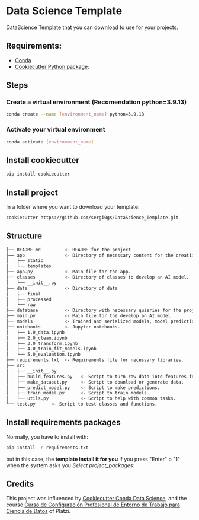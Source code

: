 # Data Science Template
DataScience Template that you can download to use for your projects.

## Requirements:

- [Conda](https://docs.conda.io/projects/conda/en/latest/user-guide/install/download.html)
- [Cookiecutter Python package](http://cookiecutter.readthedocs.org/en/latest/installation.html): 

## Steps
### Create a virtual environment (Recomendation python=3.9.13)
``` bash 
conda create --name [environment_name] python=3.9.13
```
### Activate your virtual environment
``` bash 
conda activate [environment_name] 
```
## Install cookiecutter
``` bash 
pip install cookiecutter
```
## Install project
In a folder where you want to download your template:

```bash
cookiecutter https://github.com/sergi0gs/DataScience_Template.git
```

## Structure

```bash
├── README.md         <- README for the project
├── app               <- Directory of necessary content for the creatiion of the app.
│   ├── static
│   └── templates
├── app.py            <- Main file for the app.
├── classes           <- Directory of classes to develop an AI model.
│   └── __init__.py
├── data              <- Directory of data
│   ├── final
│   ├── processed
│   └── raw
├── database          <- Directory with necessary quieries for the project.
├── main.py           <- Main file for the develop an AI model.
├── models            <- Trained and serialized models, model predictions, or model summaries.
├── notebooks         <- Jupyter notebooks.
│   ├── 1.0_data.ipynb
│   ├── 2.0_clean.ipynb
│   ├── 3.0_transform.ipynb
│   ├── 4.0_train_fit_models.ipynb
│   └── 5.0_evaluation.ipynb
├── requirements.txt  <- Requirements file for necessary libraries.
├── src
│   ├── __init__.py
│   ├── build_features.py   <- Script to turn raw data into features for modeling.
│   ├── make_dataset.py     <- Script to download or generate data.
│   ├── predict_model.py    <- Script to make predictions.
│   ├── train_model.py      <- Script to train models.
│   └── utils.py            <- Script to help with common tasks.
└── test.py      <- Script to test classes and functions.
```

## Install requirements packages
Normally, you have to install with:
```bash
pip install -r requirements.txt
```
but in this case, the **template install it for you** if you press "Enter" o "1" when the system asks you *Select project_packages:*

## Credits

This project was influenced by [Cookiecutter Conda Data Science](https://github.com/jvelezmagic/cookiecutter-conda-data-sciencee), and the course [Curso de Configuración Profesional de Entorno de Trabajo para Ciencia de Datos](https://github.com/jvelezmagic/cookiecutter-conda-data-science) of Platzi.
